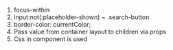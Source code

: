 1. focus-within
2. input:not(:placeholder-shown) ~ .search-button
3. border-color: currentColor;
4. Pass value from container layout to children via props
5. Css in component is used